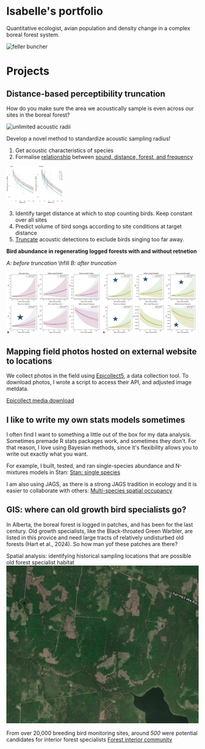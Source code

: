 # Isabelle's portfolio 

Quantitative ecologist, avian population and density change in a complex boreal forest system.


<img src="images/feller_buncher.jpg" alt="feller buncher" width="300" height="325">

# Projects
## Distance-based perceptibility truncation

How do you make sure the area we acoustically sample is even across our sites in the boreal forest?

![unlimited acoustic radii](images/retenion_uneven_sample.png)

Develop a novel method to standardize acoustic sampling radius!
1. Get acoustic characteristics of species
2. Formalise [relationship](https://github.com/IsabelleLebTay/IsabelleLebTay.github.io/blob/main/1.%20Scripts/python/edr_curves_theory.ipynb) between [sound, distance, forest, and frequency](https://github.com/IsabelleLebTay/IsabelleLebTay.github.io/blob/main/1.%20Scripts/R/attenuation_selected_model.R)

<img src="images/sound_distance.png" alt="attenuation" width="150" height="100">

3. Identify target distance at which to stop counting birds. Keep constant over all sites
4. Predict volume of bird songs according to site conditions at target distance
5. [Truncate](https://github.com/IsabelleLebTay/IsabelleLebTay.github.io/blob/main/1.%20Scripts/python/distance_truncation.ipynb) acoustic detections to exclude birds singing too far away.

**Bird abundance in regenerating logged forests with and without retnetion**

*A: before truncation* \hfill *B: after truncation*

<p float="left">
  <img src="images/before.png" alt="Before truncation" width="49%">
  <img src="images/after.png" alt="After truncation" width="49%">
</p>


## Mapping field photos hosted on external website to locations
We collect photos in the field using [Epicollect5](https://five.epicollect.net), a data collection tool. To download photos, I wrote a script to access their API, and adjusted image metdata.

[Epicollect media download](https://github.com/IsabelleLebTay/IsabelleLebTay.github.io/blob/main/1.%20Scripts/python/Epicollect_media_request.py)

## I like to write my own stats models sometimes
I often find I want to something a little out of the box for my data analysis. Sometimes premade R stats packages work, and sometimes they don't. For that reason, I love using Bayesian methods, since it's flexibility allows you to write out exactly what you want.

For example, I built, tested, and ran single-species abundance and N-mixtures models in Stan:
[Stan: single species](https://github.com/IsabelleLebTay/AbundanceConditionalOccupancy)

I am also using JAGS, as there is a strong JAGS tradition in ecology and it is easier to collaborate with others:
[Multi-species spatial occupancy](https://github.com/IsabelleLebTay/Retention-Community/blob/main/1_Script/community/occupancy_limited_percept.Rmd)

## GIS: where can old growth bird specialists go?
In Alberta, the boreal forest is logged in patches, and has been for the last century. Old growth specialists, like the Black-throated Green Warbler, are listed in this provice and need large tracts of relatively undisturbed old forests (Hart et al., 2024). So how man yof these patches are there?

Spatial analysis: identifying historical sampling locations that are possible old forest specialist habitat
![Forest mosaic](images/forest_mosaic.png)

From over 20,000 breeding bird monitoring sites, around *500* were potential candidates for interior forest specialists
[Forest interior community](https://github.com/IsabelleLebTay/Forest-interior-community/blob/main/1.%20Scripts/Python/explore%20locations.ipynb)


